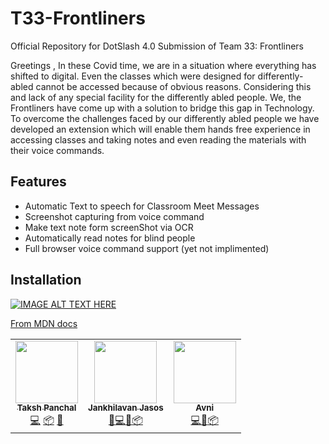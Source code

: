 # T33-Frontliners
Official Repository for DotSlash 4.0 Submission of Team 33: Frontliners

Greetings , In these Covid time, we are in a situation where everything has shifted to digital. Even the classes which were designed for differently-abled cannot be accessed because of obvious reasons. Considering this and lack of any special facility for the differently abled people. We, the Frontliners have come up with a solution to bridge this gap in Technology. To overcome the challenges faced by our differently abled people we have developed an extension which will enable them hands free experience in accessing classes and taking notes and even reading the materials with their voice commands. 

## Features
- Automatic Text to speech for Classroom Meet Messages 
- Screenshot capturing from voice command
- Make text note form screenShot via OCR
- Automatically read notes for blind people
- Full browser voice command support (yet not implimented)

## Installation
 [![IMAGE ALT TEXT HERE](https://img.youtube.com/vi/rxBQl2Z9IBQ/0.jpg)](https://youtu.be/rxBQl2Z9IBQ)


 [From MDN docs](https://developer.mozilla.org/en-US/docs/Mozilla/Add-ons/WebExtensions/Your_first_WebExtension)



<table>
    <tr>
      <td align="center"><a href="https://github.com/takshpanchal"><img src="https://avatars.githubusercontent.com/u/52617262?s=460&u=dec295d71411ef6fbf730c94652c3956066fff07&v=4" width="100px;" alt=""/><br /><sub><b>Taksh Panchal</b></sub></a><br /><a href="" title="Code">💻</a> <a href="">📦</a> <a href="" title="Documentation">📖</a></td>
      <td align="center"><a href="http://hp77-creator.github.io"><img src="https://avatars3.githubusercontent.com/u/24816726?s=64&v=4" width="100px;" alt=""/><br /><sub><b>Jankhilavan Jasos</b></sub></a><br /><a href="" title="Documentation">📖</a><a href="" title="Code">💻</a><a href="" title="Design">🎨</a><a href="">📦</a></td>
      <td align="center"><a href="https://github.com/Avni1802"><img src="https://avatars.githubusercontent.com/u/59050786?s=460&v=4" width="100px;" alt=""/><br /><sub><b>Avni</b></sub></a><br /><a href="" title="Code">💻</a><a href="" title="Design">🎨</a><a href="">📦</a></td>
  </table>